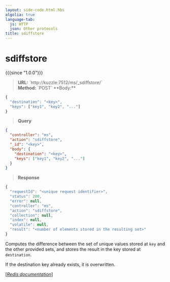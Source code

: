 ```yaml
---
layout: side-code.html.hbs
algolia: true
language-tab:
  js: HTTP
  json: Other protocols
title: sdiffstore
---
```


# sdiffstore

{{{since "1.0.0"}}}




<blockquote class="js">
<p>
<b>URL:</b> `http://kuzzle:7512/ms/_sdiffstore/<key>`  
</br><b>Method:</b> `POST`  
**Body:**
</p>
</blockquote>


```js
{
  "destination": "<key>",
  "keys": ["key1", "key2", "..."]
}
```



<blockquote class="json">
<p>
<b>Query</b>
</p>
</blockquote>


```json
{
  "controller": "ms",
  "action": "sdiffstore",
  "_id": "<key>",
  "body": {
    "destination": "<key>",
    "keys": ["key1", "key2", "..."]
  }
}
```

>**Response**

```javascript
{
  "requestId": "<unique request identifier>",
  "status": 200,
  "error": null,
  "controller": "ms",
  "action": "sdiffstore",
  "collection": null,
  "index": null,
  "volatile": null,
  "result": "<number of elements stored in the resulting set>"
}
```

Computes the difference between the set of unique values stored at `key` and the other provided sets, and stores the result in the key stored at `destination`.

If the destination key already exists, it is overwritten.

[[_Redis documentation_]](https://redis.io/commands/sdiffstore)
